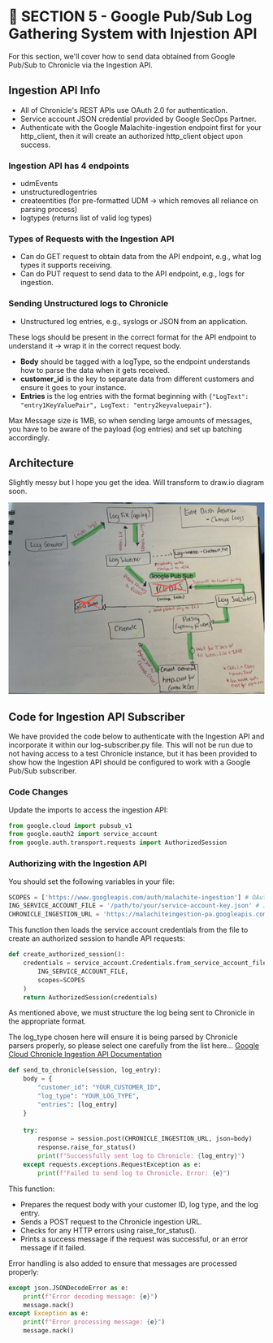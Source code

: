 # 🚀 SECTION 5 - Google Pub/Sub Log Gathering System with Injestion API 

For this section, we'll cover how to send data obtained from Google Pub/Sub to Chronicle via the Ingestion API.

## Ingestion API Info 

- All of Chronicle's REST APIs use OAuth 2.0 for authentication.
- Service account JSON credential provided by Google SecOps Partner.
- Authenticate with the Google Malachite-ingestion endpoint first for your http_client, then it will create an authorized http_client object upon success.

### Ingestion API has 4 endpoints

- udmEvents
- unstructuredlogentries
- createentities (for pre-formatted UDM → which removes all reliance on parsing process)
- logtypes (returns list of valid log types)

### Types of Requests with the Ingestion API

- Can do GET request to obtain data from the API endpoint, e.g., what log types it supports receiving.
- Can do PUT request to send data to the API endpoint, e.g., logs for ingestion.

### Sending Unstructured logs to Chronicle

- Unstructured log entries, e.g., syslogs or JSON from an application.

These logs should be present in the correct format for the API endpoint to understand it → wrap it in the correct request body.

- **Body** should be tagged with a logType, so the endpoint understands how to parse the data when it gets received.
- **customer_id** is the key to separate data from different customers and ensure it goes to your instance.
- **Entries** is the log entries with the format beginning with `{"LogText": "entry1KeyValuePair", LogText: "entry2keyvaluepair"}`.

Max Message size is 1MB, so when sending large amounts of messages, you have to be aware of the payload (log entries) and set up batching accordingly.




## Architecture 

Slightly messy but I hope you get the idea. Will transform to draw.io diagram soon.

![Image Alt text](../images/section5-diagram.png)


## Code for Ingestion API Subscriber

We have provided the code below to authenticate with the Ingestion API and incorporate it within our log-subscriber.py file. This will not be run due to not having access to a test Chronicle instance, but it has been provided to show how the Ingestion API should be configured to work with a Google Pub/Sub subscriber.

### Code Changes

Update the imports to access the ingestion API:

```python
from google.cloud import pubsub_v1
from google.oauth2 import service_account
from google.auth.transport.requests import AuthorizedSession
```

### Authorizing with the Ingestion API

You should set the following variables in your file:

```python
SCOPES = ['https://www.googleapis.com/auth/malachite-ingestion'] # OAuth2.0 scope
ING_SERVICE_ACCOUNT_FILE = '/path/to/your/service-account-key.json' # JSON key obtained from your Chronicle Google Rep 
CHRONICLE_INGESTION_URL = 'https://malachiteingestion-pa.googleapis.com/v2/projects/YOUR_PROJECT_ID/locations/YOUR_LOCATION/lake:batchCreateLogs' # your custom ingestion URL to your Chronicle instance
```

This function then loads the service account credentials from the file to create an authorized session to handle API requests:

```python
def create_authorized_session():
    credentials = service_account.Credentials.from_service_account_file(
        ING_SERVICE_ACCOUNT_FILE, 
        scopes=SCOPES
    )
    return AuthorizedSession(credentials)
```

As mentioned above, we must structure the log being sent to Chronicle in the appropriate format. 

The log_type chosen here will ensure it is being parsed by Chronicle parsers properly, so please select one carefully from the list here... [Google Cloud Chronicle Ingestion API Documentation](https://cloud.google.com/chronicle/docs/reference/ingestion-api)


```python
def send_to_chronicle(session, log_entry):
    body = {
        "customer_id": "YOUR_CUSTOMER_ID",
        "log_type": "YOUR_LOG_TYPE",
        "entries": [log_entry]
    }
    
    try:
        response = session.post(CHRONICLE_INGESTION_URL, json=body)
        response.raise_for_status()
        print(f"Successfully sent log to Chronicle: {log_entry}")
    except requests.exceptions.RequestException as e:
        print(f"Failed to send log to Chronicle. Error: {e}")
```

This function:
- Prepares the request body with your customer ID, log type, and the log entry.
- Sends a POST request to the Chronicle ingestion URL.
- Checks for any HTTP errors using raise_for_status().
- Prints a success message if the request was successful, or an error message if it failed.

Error handling is also added to ensure that messages are processed properly:

```python
except json.JSONDecodeError as e:
    print(f"Error decoding message: {e}")
    message.nack()
except Exception as e:
    print(f"Error processing message: {e}")
    message.nack()
```